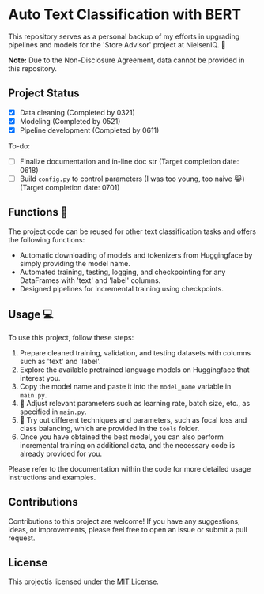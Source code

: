 # Auto Text Classification with BERT

This repository serves as a personal backup of my efforts in upgrading pipelines and models for the 'Store Advisor' project at NielsenIQ. :tada:

**Note:** Due to the Non-Disclosure Agreement, data cannot be provided in this repository.

## Project Status
- [x] Data cleaning (Completed by 0321)
- [x] Modeling (Completed by 0521)
- [x] Pipeline development (Completed by 0611)

To-do:
- [ ] Finalize documentation and in-line doc str (Target completion date: 0618)
- [ ] Build `config.py` to control parameters (I was too young, too naive 😹) (Target completion date: 0701)

## Functions :rocket:

The project code can be reused for other text classification tasks and offers the following functions:

- Automatic downloading of models and tokenizers from Huggingface by simply providing the model name.
- Automated training, testing, logging, and checkpointing for any DataFrames with 'text' and 'label' columns.
- Designed pipelines for incremental training using checkpoints.

## Usage :computer:

To use this project, follow these steps:

1. Prepare cleaned training, validation, and testing datasets with columns such as 'text' and 'label'.
2. Explore the available pretrained language models on Huggingface that interest you.
3. Copy the model name and paste it into the `model_name` variable in `main.py`.
4. :wrench: Adjust relevant parameters such as learning rate, batch size, etc., as specified in `main.py`.
5. :wrench: Try out different techniques and parameters, such as focal loss and class balancing, which are provided in the `tools` folder.
6. Once you have obtained the best model, you can also perform incremental training on additional data, and the necessary code is already provided for you.

Please refer to the documentation within the code for more detailed usage instructions and examples.

## Contributions

Contributions to this project are welcome! If you have any suggestions, ideas, or improvements, please feel free to open an issue or submit a pull request.

## License

This projectis licensed under the [MIT License](LICENSE).
